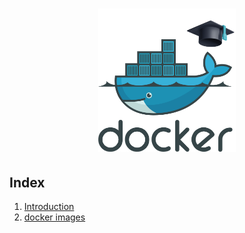<!-- title -->
<h1 align="center">
    <img src="./img/docker_icon.png" alt="spring icon image" width="220x">
</h1>

## Index

1. [Introduction](./0.introduction/0.introduction.md)
2. [docker images](./0.introduction/1.docker_images.md)